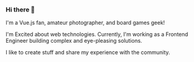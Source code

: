 ### Hi there 👋

I'm a Vue.js fan, amateur photographer, and board games geek!

I'm Excited about web technologies. Currently, I'm working as a Frontend Engineer building complex and eye-pleasing solutions.

I like to create stuff and share my experience with the community.
 

